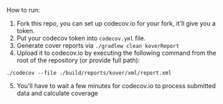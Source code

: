 How to run:

1. Fork this repo, you can set up codecov.io for your fork, it'll give you a token.
2. Put your codecov token into `codecov.yml` file.
3. Generate cover reports via `./gradlew clean koverReport`
4. Upload it to codecov.io by executing the following command from the root of the repository (or provide full path):
```
./codecov --file ./build/reports/kover/xml/report.xml
```
5. You'll have to wait a few minutes for codecov.io to process submitted data and calculate coverage
